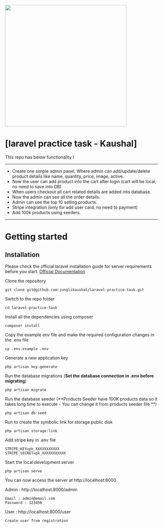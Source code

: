 <img src="https://raw.githubusercontent.com/laravel/art/master/logo-lockup/5%20SVG/2%20CMYK/1%20Full%20Color/laravel-logolockup-cmyk-red.svg" width="400"></a>

# [laravel practice task - Kaushal]

This repo has below functionality !

----------------------------------------
- Create one simple admin panel. Where admin can add/update/delete product details like name, quantity, price, image, active.
- Now the user can add product into the cart after login (cart will be local, no need to save into DB)
- When users checkout all cart related details are added into database.
- Now the admin can see all the order details.
- Admin can see the top 10 selling products.
- Stripe integration (only for add user card, no need to payment)
- Add 100k products using seeders.
----------

# Getting started

## Installation

Please check the official laravel installation guide for server requirements before you start. [Official Documentation](https://laravel.com/docs/8.x/installation#installation)


Clone the repository

    git clone git@github.com:junglikaushal/laravel-practice-task.git

Switch to the repo folder

    cd laravel-practice-task

Install all the dependencies using composer

    composer install

Copy the example env file and make the required configuration changes in the .env file

    cp .env.example .env

Generate a new application key

    php artisan key:generate

Run the database migrations (**Set the database connection in .env before migrating**)

    php artisan migrate

Run the database seeder (**Products Seeder have 100K products data so it takes long time to execute - You can change it from products seeder file **)

    php artisan db:seed

Run to create the symbolic link for storage public disk

    php artisan storage:link

Add stripe key in .env file
    
    STRIPE_KEY=pk_XXXXXXXXXXX
    STRIPE_SECRET=pk_XXXXXXXXXXX

Start the local development server

    php artisan serve

You can now access the server at http://localhost:8000

Admin   : http://localhost:8000/admin

    Email : admin@email.com
    Password : 123456

User  : http://localhost:8000/user
    
    Create user from registration